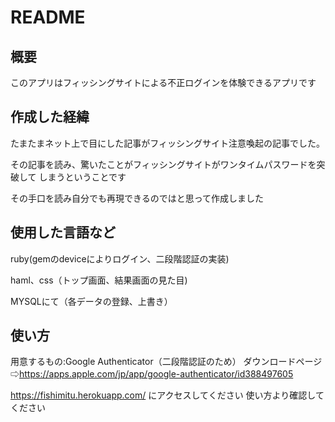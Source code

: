 # README
## 概要
このアプリはフィッシングサイトによる不正ログインを体験できるアプリです
## 作成した経緯
たまたまネット上で目にした記事がフィッシングサイト注意喚起の記事でした。

その記事を読み、驚いたことがフィッシングサイトがワンタイムパスワードを突破して
しまうということです

その手口を読み自分でも再現できるのではと思って作成しました
## 使用した言語など
ruby(gemのdeviceによりログイン、二段階認証の実装)

haml、css（トップ画面、結果画面の見た目)

MYSQLにて（各データの登録、上書き）
## 使い方
用意するもの:Google Authenticator（二段階認証のため） ダウンロードページ⇨https://apps.apple.com/jp/app/google-authenticator/id388497605

https://fishimitu.herokuapp.com/ にアクセスしてください
使い方より確認してください
